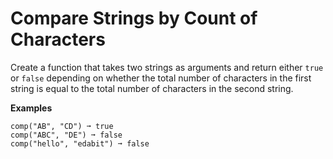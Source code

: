 # Compare Strings by Count of Characters

Create a function that takes two strings as arguments and return either `true` or `false` depending on whether the total number of characters in the first string is equal to the total number of characters in the second string.

**Examples**
```
comp("AB", "CD") ➞ true
comp("ABC", "DE") ➞ false
comp("hello", "edabit") ➞ false
```